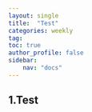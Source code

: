 ```yaml
---
layout: single
title:  "Test"
categories: weekly
tag: 
toc: true
author_profile: false
sidebar:
    nav: "docs"
---
```

## 1.Test